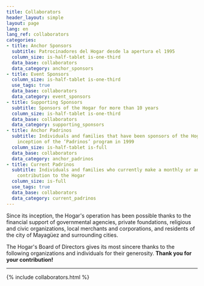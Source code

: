 ```yaml
---
title: Collaborators
header_layout: simple
layout: page
lang: en
lang_ref: collaborators
categories:
- title: Anchor Sponsors
  subtitle: Patrocinadores del Hogar desde la apertura el 1995
  column_size: is-half-tablet is-one-third
  data_base: collaborators
  data_category: anchor_sponsors
- title: Event Sponsors
  column_size: is-half-tablet is-one-third
  use_tags: true
  data_base: collaborators
  data_category: event_sponsors
- title: Supporting Sponsors
  subtitle: Sponsors of the Hogar for more than 10 years
  column_size: is-half-tablet is-one-third
  data_base: collaborators
  data_category: supporting_sponsors
- title: Anchor Padrinos
  subtitle: Individuals and families that have been sponsors of the Hogar since the
    inception of the ‘Padrinos’ program in 1999
  column_size: is-half-tablet is-full
  data_base: collaborators
  data_category: anchor_padrinos
- title: Current Padrinos
  subtitle: Individuals and families who currently make a monthly or annual monetary
    contribution to the Hogar
  column_size: is-full
  use_tags: true
  data_base: collaborators
  data_category: current_padrinos
---
```


Since its inception, the Hogar's operation has been possible thanks to the financial support of governmental agencies, private foundations, religious and civic organizations, local merchants and corporations, and residents of the city of Mayagüez and surrounding cities.

The Hogar's Board of Directors gives its most sincere thanks to the following organizations and individuals for their generosity. <b>Thank you for your contribution!</b>

<hr/>

{% include collaborators.html %}
